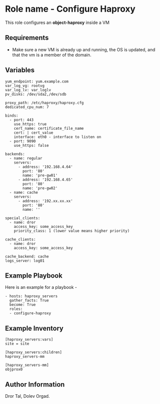 Role name - Configure Haproxy
=========

This role configures an **object-haproxy** inside a VM


Requirements
------------

*  Make sure a new VM is already up and running, the OS is updated, and that the vm is a member of the domain.


Variables
------------
```
yum_endpoint: yum.example.com
var_log_vg: rootvg
var_log_lv: var_loglv
pv_disks: /dev/sda2,/dev/sdb

proxy_path: /etc/haproxy/haproxy.cfg
dedicated_cpu_num: 7

binds:
  - port: 443
    use_https: true
    cert_name: certificate_file_name
    cert: | cert_value
    interface: eth0 - interface to listen on
  - port: 9090
    use_https: false

backends:
  - name: regular
    servers:
      - address: '192.168.4.64'
        port: '80'
        name: 'pre-gw01'
      - address: '192.168.4.65'
        port: '80'
        name: 'pre-gw02'
  - name: cache
    servers:
      - address: '192.xx.xx.xx'
        port: '80'
        name: ''

special_clients:
  - name: dror
    access_key: some_access_key
    priority_class: 1 (lower value means higher priority)

cache_clients:
  - name: dror
    access_key: some_access_key

cache_backend: cache
logs_server: log01
```


Example Playbook
----------------

Here is an example for a playbook - 
```
- hosts: haproxy_servers
  gather_facts: True
  become: True
  roles:
  - configure-haproxy

```

Example Inventory
----------------
```
[haproxy_servers:vars]
site = site

[haproxy_servers:children]
haproxy_servers-mm

[haproxy_servers-mm]
objprox0
```

Author Information
------------------

Dror Tal, Dolev Orgad.
